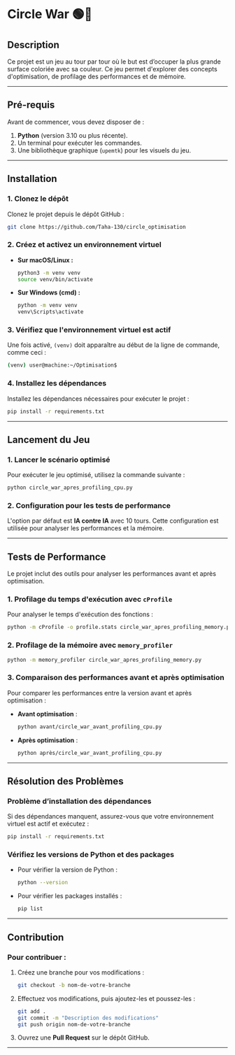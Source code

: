 # Circle War 🟢🔴

## Description

Ce projet est un jeu au tour par tour où le but est d’occuper la plus grande surface coloriée avec sa couleur. Ce jeu permet d'explorer des concepts d'optimisation, de profilage des performances et de mémoire.

---

## Pré-requis

Avant de commencer, vous devez disposer de :

1. **Python** (version 3.10 ou plus récente).
2. Un terminal pour exécuter les commandes.
3. Une bibliothèque graphique (`upemtk`) pour les visuels du jeu.

---

## Installation

### 1. Clonez le dépôt

Clonez le projet depuis le dépôt GitHub :

```bash
git clone https://github.com/Taha-130/circle_optimisation
```

### 2. Créez et activez un environnement virtuel

- **Sur macOS/Linux :**

  ```bash
  python3 -m venv venv
  source venv/bin/activate
  ```

- **Sur Windows (cmd) :**
  ```cmd
  python -m venv venv
  venv\Scripts\activate
  ```

### 3. Vérifiez que l'environnement virtuel est actif

Une fois activé, `(venv)` doit apparaître au début de la ligne de commande, comme ceci :

```bash
(venv) user@machine:~/Optimisation$
```

### 4. Installez les dépendances

Installez les dépendances nécessaires pour exécuter le projet :

```bash
pip install -r requirements.txt
```

---

## Lancement du Jeu

### 1. Lancer le scénario optimisé

Pour exécuter le jeu optimisé, utilisez la commande suivante :

```bash
python circle_war_apres_profiling_cpu.py
```

### 2. Configuration pour les tests de performance

L'option par défaut est **IA contre IA** avec 10 tours. Cette configuration est utilisée pour analyser les performances et la mémoire.

---

## Tests de Performance

Le projet inclut des outils pour analyser les performances avant et après optimisation.

### 1. Profilage du temps d'exécution avec `cProfile`

Pour analyser le temps d'exécution des fonctions :

```bash
python -m cProfile -o profile.stats circle_war_apres_profiling_memory.py
```

### 2. Profilage de la mémoire avec `memory_profiler`

```bash
python -m memory_profiler circle_war_apres_profiling_memory.py
```

### 3. Comparaison des performances avant et après optimisation

Pour comparer les performances entre la version avant et après optimisation :

- **Avant optimisation** :
  ```bash
  python avant/circle_war_avant_profiling_cpu.py
  ```
- **Après optimisation** :
  ```bash
  python après/circle_war_avant_profiling_cpu.py
  ```

---

## Résolution des Problèmes

### Problème d’installation des dépendances

Si des dépendances manquent, assurez-vous que votre environnement virtuel est actif et exécutez :

```bash
pip install -r requirements.txt
```

### Vérifiez les versions de Python et des packages

- Pour vérifier la version de Python :

  ```bash
  python --version
  ```

- Pour vérifier les packages installés :
  ```bash
  pip list
  ```

---

## Contribution

### Pour contribuer :

1. Créez une branche pour vos modifications :

   ```bash
   git checkout -b nom-de-votre-branche
   ```

2. Effectuez vos modifications, puis ajoutez-les et poussez-les :

   ```bash
   git add .
   git commit -m "Description des modifications"
   git push origin nom-de-votre-branche
   ```

3. Ouvrez une **Pull Request** sur le dépôt GitHub.

---
